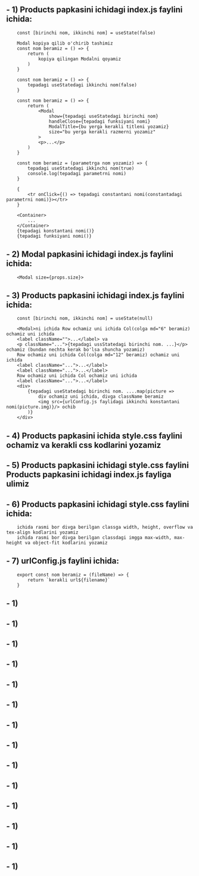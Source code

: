 ## - 1) Products papkasini ichidagi index.js faylini ichida:
        const [birinchi nom, ikkinchi nom] = useState(false)
        
        Modal kopiya qilib o'chirib tashimiz
        const nom beramiz = () => {
            return (
                kopiya qilingan Modalni qoyamiz
            )
        }

        const nom beramiz = () => {
            tepadagi useStatedagi ikkinchi nom(false)
        }

        const nom beramiz = () => {
            return (
                <Modal
                    show={tepadagi useStatedagi birinchi nom}
                    handleClose={tepadagi funksiyani nomi}
                    ModalTitle={bu yerga kerakli titleni yozamiz}
                    size="bu yerga kerakli razmerni yozamiz"
                > 
                <p>...</p>
            )
        }

        const nom beramiz = (parametrga nom yozamiz) => {
            tepadagi useStatedagi ikkinchi nom(true)
            console.log(tepadagi parametrni nomi)
        }

        {
            <tr onClick={() => tepadagi constantani nomi(constantadagi parametrni nomi)}></tr>
        }

        <Container>
            ...
        </Container>
        {tepadagi konstantani nomi()}
        {tepadagi funksiyani nomi()}
## - 2) Modal papkasini ichidagi index.js faylini ichida:
        <Modal size={props.size}>
## - 3) Products papkasini ichidagi index.js faylini ichida:
        const [birinchi nom, ikkinchi nom] = useState(null)

        <Modal>ni ichida Row ochamiz uni ichida Col(colga md="6" beramiz) ochamiz uni ichida 
        <label className="">...</label> va
        <p className="...">{tepadagi ussStatedagi birinchi nom. ...}</p> ochamiz (bundan nechta kerak bo'lsa shuncha yozamiz)
        Row ochamiz uni ichida Col(colga md="12" beramiz) ochamiz uni ichida
        <label className="...">...</label>
        <label className="...">...</label>
        Row ochamiz uni ichida Col ochamiz uni ichida 
        <label className="...">...</label>
        <div>
            {tepadagi useStatedagi birinchi nom. ....map(picture => 
                div ochamiz uni ichida, divga className beramiz
                <img src={urlConfig.js faylidagi ikkinchi konstantani nomi(picture.img)}/> ochib
            )}
        </div>
        
## - 4) Products papkasini ichida style.css faylini ochamiz va kerakli css kodlarini yozamiz
## - 5) Products papkasini ichidagi style.css faylini Products papkasini ichidagi index.js fayliga ulimiz
## - 6) Products papkasini ichidagi style.css faylini ichida:
        ichida rasmi bor divga berilgan classga width, height, overflow va tex-align kodlarini yozamiz 
        ichida rasmi bor divga berilgan classdagi imgga max-width, max-height va object-fit kodlarini yozamiz
## - 7) urlConfig.js faylini ichida:
        export const nom beramiz = (fileName) => {
            return `kerakli url${filename}`
        }
## - 1)
## - 1)
## - 1)
## - 1)
## - 1)
## - 1)
## - 1)
## - 1)
## - 1)
## - 1)
## - 1)
## - 1)
## - 1)
## - 1)